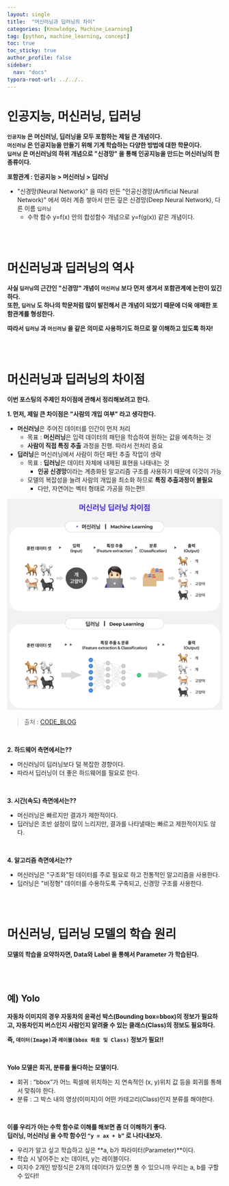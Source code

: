 ```yaml
---
layout: single
title:  "머신러닝과 딥러닝의 차이"
categories: [Knowledge, Machine_Learning]
tag: [python, machine_learning, concept]
toc: true
toc_sticky: true
author_profile: false
sidebar:
  nav: "docs"
typora-root-url: ../../..
---
```




# 인공지능, 머신러닝, 딥러닝

**`인공지능` 은 머신러닝, 딥러닝을 모두 포함하는 제일 큰 개념이다.**  
**`머신러닝` 은 인공지능을 만들기 위해 기계 학습하는 다양한 방법에 대한 학문이다.**  
**`딥러닝` 은 머신러닝의 하위 개념으로 "신경망" 을 통해 인공지능을 만드는 머신러닝의 한 종류이다.**

**포함관계 : 인공지능 > 머신러닝 > 딥러닝**

* "신경망(Neural Network)" 을 따라 만든 "인공신경망(Artificial Neural Network)" 에서 여러 계층 쌓아서 만든 깊은 신경망(Deep Neural Network), 다른 이름 `딥러닝`
  * 수학 함수 y=f(x) 안의 합성함수 개념으로 y=f(g(x)) 같은 개념이다.

<br><br>

# 머신러닝과 딥러닝의 역사

**사실 `딥러닝`의 근간인 "신경망" 개념이 `머신러닝` 보다 먼저 생겨서 포함관계에 논란이 있긴하다.  
또한, `딥러닝` 도 하나의 학문처럼 많이 발전해서 큰 개념이 되었기 때문에 더욱 애매한 포함관계를 형성한다.**

**따라서 `딥러닝` 과 `머신러닝` 을 같은 의미로 사용하기도 하므로 잘 이해하고 있도록 하자!**

<br><br>

# 머신러닝과 딥러닝의 차이점

**이번 포스팅의 주제인 차이점에 관해서 정리해보려고 한다.**

**1. 먼저, 제일 큰 차이점은 "사람의 개입 여부" 라고 생각한다.**

* **머신러닝**은 주어진 데이터를 인간이 먼저 처리
  * 목표 : **머신러닝**은 입력 데이터의 패턴을 학습하여 원하는 값을 예측하는 것
  * **사람이 직접 특징 추출** 과정을 진행. 따라서 전처리 중요
* **딥러닝**은 머신러닝에서 사람이 하던 패턴 추출 작업이 생략
  * 목표 : **딥러닝**은 데이터 자체에 내제된 표현을 나태내는 것
    * **인공 신경망**이라는 계층화된 알고리즘 구조를 사용하기 때문에 이것이 가능
  * 모델의 복잡성을 늘려 사람의 개입을 최소화 하므로 **특징 추출과정이 불필요**
    * 다만, 자연어는 벡터 형태로 가공을 하는편!!

<img src=".\images\2020-08-17 머신러닝과 딥러닝의 차이\image-20230418174601048.png" alt="image-20230418174601048"  />

> 출처 : [CODE_BLOG](https://www.codestates.com/blog/content/%EB%A8%B8%EC%8B%A0%EB%9F%AC%EB%8B%9D-%EB%94%A5%EB%9F%AC%EB%8B%9D%EA%B0%9C%EB%85%90)

<br>

**2. 하드웨어 측면에서는??**

* 머신러닝이 딥러닝보다 덜 복잡한 경향이다.
* 따라서 딥러닝이 더 좋은 하드웨어를 필요로 한다.

<br>

**3. 시간(속도) 측면에서는??**

* 머신러닝은 빠르지만 결과가 제한적이다.
* 딥러닝은 초반 설정이 많이 느리지만, 결과를 나타낼때는 빠르고 제한적이지도 않다.

<br>

**4. 알고리즘 측면에서는??**

* 머신러닝은 "구조화"된 데이터를 주로 필요로 하고 전통적인 알고리즘을 사용한다.
* 딥러닝은 "비정형" 데이터를 수용하도록 구축되고, 신경망 구조를 사용한다.

<br><br>

# 머신러닝, 딥러닝 모델의 학습 원리

**모델의 학습을 요약하자면, Data와 Label 을 통해서 Parameter 가 학습된다.**

<br><br>

## 예) Yolo

**자동차 이미지의 경우 자동차의 윤곽선 박스(Bounding box=bbox)의 정보가 필요하고, 자동차인지 버스인지 사람인지 알려줄 수 있는 클래스(Class)의 정보도 필요하다.**

**즉, `데이터(Image)`과 `레이블(bbox 좌표 및 Class)` 정보가 필요!!**

<br>

**Yolo 모델은 회귀, 분류를 둘다하는 모델이다.**

* 회귀 : “bbox”가 어느 픽셀에 위치하는 지 연속적인 (x, y)위치 값 등을 회귀를 통해서 맞춰야 한다.
* 분류 : 그 박스 내의 영상(이미지)이 어떤 카테고리(Class)인지 분류를 해야한다.

<br>

**이를 우리가 아는 수학 함수로 이해를 해보면 좀 더 이해하기 좋다.**  
**딥러닝, 머신러닝 을 수학 함수인 `“y = ax + b”` 로 나타내보자.**

* 우리가 알고 싶고 학습하고 싶은 **a, b가 파라미터(Parameter)**이다.
* 학습 시 넣어주는 x는 데이터, y는 레이블이다.
* 미지수 2개인 방정식은 2개의 데이터가 있으면 풀 수 있으니까 우리는 a, b를 구할 수 있다!!
